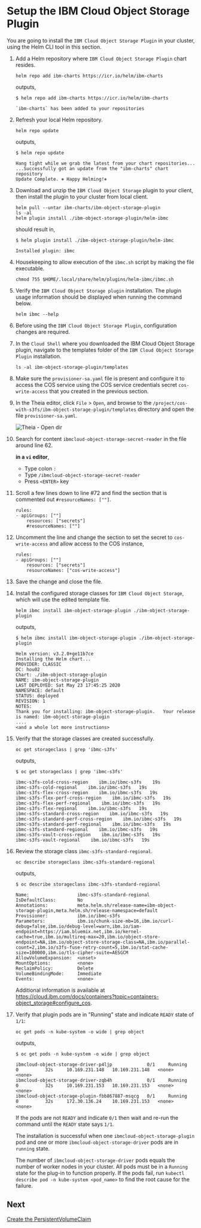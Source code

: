 # Setup the IBM Cloud Object Storage Plugin

You are going to install the `IBM Cloud Object Storage Plugin` in your cluster, using the Helm CLI tool in this section.

1. Add a Helm repository where `IBM Cloud Object Storage Plugin` chart resides.

    ```
    helm repo add ibm-charts https://icr.io/helm/ibm-charts
    ```

    outputs,

    ```
    $ helm repo add ibm-charts https://icr.io/helm/ibm-charts

    `ibm-charts` has been added to your repositories
    ```

1. Refresh your local Helm repository.

    ```
    helm repo update
    ```

    outputs,

    ```
    $ helm repo update

    Hang tight while we grab the latest from your chart repositories...
    ...Successfully got an update from the "ibm-charts" chart repository
    Update Complete. ⎈ Happy Helming!⎈ 
    ```

1. Download and unzip the `IBM Cloud Object Storage` plugin to your client, then install the plugin to your cluster from local client.

    ```
    helm pull --untar ibm-charts/ibm-object-storage-plugin
    ls -al
    helm plugin install ./ibm-object-storage-plugin/helm-ibmc
    ```

    should result in,

    ```
    $ helm plugin install ./ibm-object-storage-plugin/helm-ibmc

    Installed plugin: ibmc
    ```

1. Housekeeping to allow execution of the `ibmc.sh` script by making the file executable.

    ```
    chmod 755 $HOME/.local/share/helm/plugins/helm-ibmc/ibmc.sh
    ```

1. Verify the `IBM Cloud Object Storage plugin` installation. The plugin usage information should be displayed when running the command below.

    ```
    helm ibmc --help
    ```

1. Before using the `IBM Cloud Object Storage Plugin`, configuration changes are required.
1. In the `Cloud Shell` where you downloaded the IBM Cloud Object Storage plugin, navigate to the templates folder of the `IBM Cloud Object Storage Plugin` installation.

    ```
    ls -al ibm-object-storage-plugin/templates
    ```

1. Make sure the `provisioner-sa.yaml` file is present and configure it to access the COS service using the COS service credentials secret `cos-write-access` that you created in the previous section.

1. In the Theia editor, click `File` > `Open`, and browse to the `/project/cos-with-s3fs/ibm-object-storage-plugin/templates` directory and open the file `provisioner-sa.yaml`.

    ![Theia - Open dir](../.gitbook/images/cos-with-s3fs/theia-open-dir.png)

1. Search for content `ibmcloud-object-storage-secret-reader` in the file around line 62.

    **in a `vi` editor**,
    - Type colon `:`
    - Type `/ibmcloud-object-storage-secret-reader`
    - Press `<ENTER>` key

1. Scroll a few lines down to line #72 and find the section that is commented out `#resourceNames: [""]`.

    ``` 
    rules:
    - apiGroups: [""]
        resources: ["secrets"]
        #resourceNames: [""]
    ```

1. Uncomment the line and change the section to set the secret to `cos-write-access` and allow access to the COS instance,

    ```
    rules:
    - apiGroups: [""]
        resources: ["secrets"]
        resourceNames: ["cos-write-access"]
    ```

1. Save the change and close the file.

1. Install the configured storage classes for `IBM Cloud Object Storage`, which will use the edited template file.

    ```
    helm ibmc install ibm-object-storage-plugin ./ibm-object-storage-plugin
    ```

    outputs,

    ```
    $ helm ibmc install ibm-object-storage-plugin ./ibm-object-storage-plugin

    Helm version: v3.2.0+ge11b7ce
    Installing the Helm chart...
    PROVIDER: CLASSIC
    DC: hou02
    Chart: ./ibm-object-storage-plugin
    NAME: ibm-object-storage-plugin
    LAST DEPLOYED: Sat May 23 17:45:25 2020
    NAMESPACE: default
    STATUS: deployed
    REVISION: 1
    NOTES:
    Thank you for installing: ibm-object-storage-plugin.   Your release is named: ibm-object-storage-plugin
    ....
    <and a whole lot more instructions>
    ```

1. Verify that the storage classes are created successfully.

    ```
    oc get storageclass | grep 'ibmc-s3fs'
    ```

    outputs,

    ```
    $ oc get storageclass | grep 'ibmc-s3fs'

    ibmc-s3fs-cold-cross-region    ibm.io/ibmc-s3fs    19s
    ibmc-s3fs-cold-regional    ibm.io/ibmc-s3fs   19s
    ibmc-s3fs-flex-cross-region    ibm.io/ibmc-s3fs   19s
    ibmc-s3fs-flex-perf-cross-region    ibm.io/ibmc-s3fs   19s
    ibmc-s3fs-flex-perf-regional    ibm.io/ibmc-s3fs   19s
    ibmc-s3fs-flex-regional    ibm.io/ibmc-s3fs   19s
    ibmc-s3fs-standard-cross-region    ibm.io/ibmc-s3fs   19s
    ibmc-s3fs-standard-perf-cross-region    ibm.io/ibmc-s3fs   19s
    ibmc-s3fs-standard-perf-regional    ibm.io/ibmc-s3fs   19s
    ibmc-s3fs-standard-regional    ibm.io/ibmc-s3fs   19s
    ibmc-s3fs-vault-cross-region    ibm.io/ibmc-s3fs   19s
    ibmc-s3fs-vault-regional    ibm.io/ibmc-s3fs   19s
    ```

1. Review the storage class `ibmc-s3fs-standard-regional`.

    ```
    oc describe storageclass ibmc-s3fs-standard-regional
    ```

    outputs,

    ```
    $ oc describe storageclass ibmc-s3fs-standard-regional

    Name:                  ibmc-s3fs-standard-regional
    IsDefaultClass:        No
    Annotations:           meta.helm.sh/release-name=ibm-object-storage-plugin,meta.helm.sh/release-namespace=default
    Provisioner:           ibm.io/ibmc-s3fs
    Parameters:            ibm.io/chunk-size-mb=16,ibm.io/curl-debug=false,ibm.io/debug-level=warn,ibm.io/iam-endpoint=https://iam.bluemix.net,ibm.io/kernel-cache=true,ibm.io/multireq-max=20,ibm.io/object-store-endpoint=NA,ibm.io/object-store-storage-class=NA,ibm.io/parallel-count=2,ibm.io/s3fs-fuse-retry-count=5,ibm.io/stat-cache-size=100000,ibm.io/tls-cipher-suite=AESGCM
    AllowVolumeExpansion:  <unset>
    MountOptions:          <none>
    ReclaimPolicy:         Delete
    VolumeBindingMode:     Immediate
    Events:                <none>
    ```

    Additional information is available at https://cloud.ibm.com/docs/containers?topic=containers-object_storage#configure_cos.

1. Verify that plugin pods are in "Running" state and indicate `READY` state of `1/1`:

    ```
    oc get pods -n kube-system -o wide | grep object
    ```

    outputs,

    ```
    $ oc get pods -n kube-system -o wide | grep object

    ibmcloud-object-storage-driver-p4ljp             0/1     Running   0          32s     10.169.231.148   10.169.231.148   <none>           <none>
    ibmcloud-object-storage-driver-zqb4h             0/1     Running   0          32s     10.169.231.153   10.169.231.153   <none>           <none>
    ibmcloud-object-storage-plugin-fbb867887-msqcg   0/1     Running   0          32s     172.30.136.24    10.169.231.153   <none>           <none>
    ```

    If the pods are not `READY` and indicate `0/1` then wait and re-run the command until the `READY` state says `1/1`.

    The installation is successful when one `ibmcloud-object-storage-plugin` pod and one or more `ibmcloud-object-storage-driver` pods are in `running` state.

    The number of `ibmcloud-object-storage-driver` pods equals the number of worker nodes in your cluster. All pods must be in a `Running` state for the plug-in to function properly. If the pods fail, run `kubectl describe pod -n kube-system <pod_name>` to find the root cause for the failure.

## Next

[Create the PersistentVolumeClaim](PVC.md)
